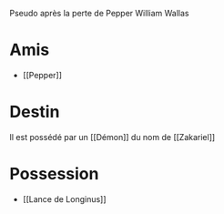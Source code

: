 Pseudo après la perte de Pepper William Wallas

# Amis
* [[Pepper]]
# Destin
Il est possédé par un [[Démon]] du nom de [[Zakariel]]

# Possession
* [[Lance de Longinus]]